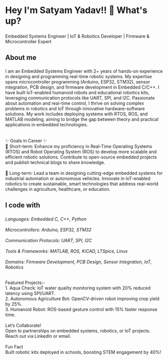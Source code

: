 <h1 align="left">Hey I'm Satyam Yadav!! 👋 What's up?</h1>

###

<p align="left">Embedded Systems Engineer | IoT & Robotics Developer | Firmware & Microcontroller Expert</p>

###

<h2 align="left">About me</h2>

###

<p align="left">I am an Embedded Systems Engineer with 2+ years of hands-on experience in designing and programming real-time robotic systems. My expertise spans microcontroller programming (Arduino, ESP32, STM32), sensor integration, PCB design, and firmware development in Embedded C/C++. I have built IoT-enabled humanoid robots and educational robotics kits, leveraging communication protocols like UART, SPI, and I2C. Passionate about automation and real-time control, I thrive on solving complex problems in robotics and IoT through innovative hardware-software solutions. My work includes deploying systems with RTOS, ROS, and MATLAB modeling, aiming to bridge the gap between theory and practical applications in embedded technologies.<br><br><br>✨ Goals in Career ✨<br>🎯 Short-term: Enhance my proficiency in Real-Time Operating Systems (RTOS) and Robot Operating System (ROS) to develop more scalable and efficient robotic solutions. Contribute to open-source embedded projects and publish technical blogs to share knowledge.<br><br>🎯 Long-term: Lead a team in designing cutting-edge embedded systems for industrial automation or autonomous vehicles. Innovate in IoT-enabled robotics to create sustainable, smart technologies that address real-world challenges in agriculture, healthcare, or education.</p>

###

<h2 align="left">I code with</h2>

###

<h6 align="left">Languages: Embedded C, C++, Python<br><br>Microcontrollers: Arduino, ESP32, STM32<br><br>Communication Protocols: UART, SPI, I2C<br><br>Tools & Frameworks: MATLAB, ROS, KiCAD, LTSpice, Linux<br><br>Domains: Firmware Development, PCB Design, Sensor Integration, IoT, Robotics</h6>

###

<p align="left">Featured Projects:-<br>1. Aqua Check: IoT water quality monitoring system with 20% reduced latency using SPI/UART.<br>2. Autonomous Agriculture Bot: OpenCV-driven robot improving crop yield by 25%.<br>3. Humanoid Robot: ROS-based gesture control with 15% faster response time.<br><br>Let’s Collaborate!<br>Open to partnerships on embedded systems, robotics, or IoT projects. Reach out via LinkedIn or email.<br><br>Fun Fact<br>Built robotic kits deployed in schools, boosting STEM engagement by 40%!</p>

###
